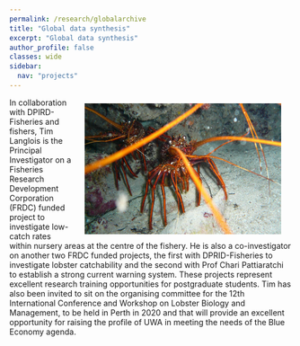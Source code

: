 ```yaml
---
permalink: /research/globalarchive
title: "Global data synthesis"
excerpt: "Global data synthesis"
author_profile: false
classes: wide
sidebar:
  nav: "projects"
---
```

<img class="philprofile" src='/images/RHLobster.png' align='right' width="350" hspace="20" vspace="10">
In collaboration with DPIRD-Fisheries and fishers, Tim Langlois is the Principal Investigator on a Fisheries Research Development Corporation (FRDC) funded project to investigate low-catch rates within nursery areas at the centre of the fishery. He is also  a co-investigator on another two FRDC funded projects, the first with DPRID-Fisheries to investigate lobster catchability and the second with Prof Chari Pattiaratchi to establish a strong current warning system. These projects represent excellent research training opportunities for postgraduate students. Tim has also been invited to sit on the organising committee for the 12th International Conference and Workshop on Lobster Biology and Management, to be held in Perth in 2020 and that will provide an excellent opportunity for raising the profile of UWA in meeting the needs of the Blue Economy agenda. 
